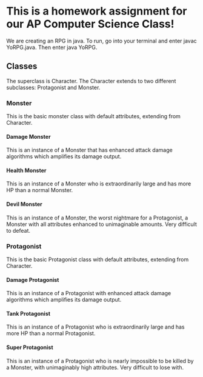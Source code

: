 # This is a homework assignment for our AP Computer Science Class! 

We are creating an RPG in java. To run, go into your terminal and enter javac YoRPG.java. Then enter java YoRPG.

## Classes

The superclass is Character. The Character extends to two different subclasses: Protagonist and Monster.

### Monster

This is the basic monster class with default attributes, extending from Character.

#### Damage Monster

This is an instance of a Monster that has enhanced attack damage algorithms which amplifies its damage output.

#### Health Monster

This is an instance of a Monster who is extraordinarily large and has more HP than a normal Monster. 

#### Devil Monster

This is an instance of a Monster, the worst nightmare for a Protagonist, a Monster with all attributes enhanced to unimaginable amounts. Very difficult to defeat.

### Protagonist

This is the basic Protagonist class with default attributes, extending from Character.

#### Damage Protagonist

This is an instance of a Protagonist with enhanced attack damage algorithms which amplifies its damage output. 

#### Tank Protagonist

This is an instance of a Protagonist who is extraordinarily large and has more HP than a normal Protagonist.

#### Super Protagonist

This is an instance of a Protagonist who is nearly impossible to be killed by a Monster, with unimaginably high attributes. Very difficult to lose with. 




